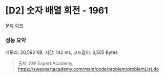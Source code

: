 # [D2] 숫자 배열 회전 - 1961 

[문제 링크](https://swexpertacademy.com/main/code/problem/problemDetail.do?contestProbId=AV5Pq-OKAVYDFAUq) 

### 성능 요약

메모리: 20,592 KB, 시간: 142 ms, 코드길이: 3,505 Bytes



> 출처: SW Expert Academy, https://swexpertacademy.com/main/code/problem/problemList.do
